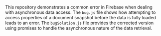 This repository demonstrates a common error in Firebase when dealing with asynchronous data access. The `bug.js` file shows how attempting to access properties of a document snapshot before the data is fully loaded leads to an error. The `bugSolution.js` file provides the corrected version using promises to handle the asynchronous nature of the data retrieval.